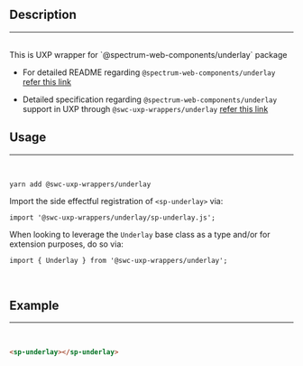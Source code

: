 ## Description

---

<br />
This is UXP wrapper for `@spectrum-web-components/underlay` package 
<br />

-   For detailed README regarding `@spectrum-web-components/underlay` [refer this link](https://www.npmjs.com/package/@spectrum-web-components/underlay/v/0.37.0)

-   Detailed specification regarding `@spectrum-web-components/underlay` support in UXP through `@swc-uxp-wrappers/underlay` [refer this link](https://developer.adobe.com/photoshop/uxp/2022/uxp-api/reference-spectrum/swc/)

## Usage

---

<br />

```
yarn add @swc-uxp-wrappers/underlay
```

Import the side effectful registration of `<sp-underlay>` via:

```
import '@swc-uxp-wrappers/underlay/sp-underlay.js';
```

When looking to leverage the `Underlay` base class as a type and/or for extension purposes, do so via:

```
import { Underlay } from '@swc-uxp-wrappers/underlay';
```

<br />

## Example

---

<br />

```html
<sp-underlay></sp-underlay>
```
